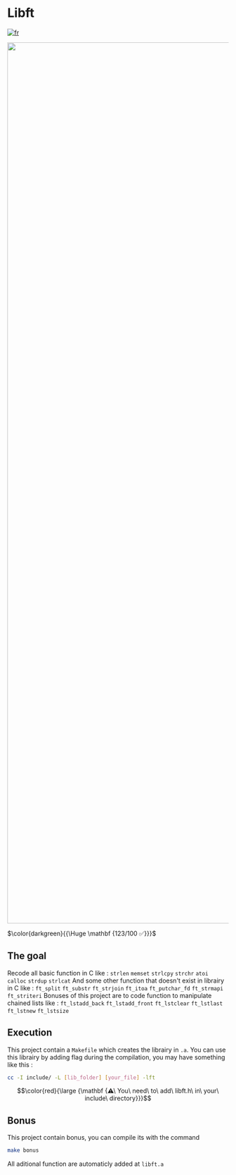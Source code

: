 # Libft

[![fr](https://img.shields.io/badge/Langue-fr-blue)](README.fr.md)


<p align="center"><img src="https://i.imgur.com/UQ00ah6.jpg" alt="drawing" width="2000"/></p>

$\color{darkgreen}{{\Huge \mathbf {123/100 ✅}}}$

## The goal

Recode all basic function in C like : 
`strlen` `memset` `strlcpy` `strchr` `atoi` `calloc` `strdup` `strlcat`
And some other function that doesn't exist in librairy in C like : 
`ft_split` `ft_substr` `ft_strjoin` `ft_itoa` `ft_putchar_fd` `ft_strmapi` `ft_striteri`
Bonuses of this project are to code function to manipulate chained lists like : 
`ft_lstadd_back` `ft_lstadd_front` `ft_lstclear` `ft_lstlast` `ft_lstnew` `ft_lstsize`

## Execution

This project contain a `Makefile` which creates the librairy in `.a`. 
You can use this librairy by adding flag during the compilation, you may have something like this :
````sh
cc -I include/ -L [lib_folder] [your_file] -lft
````
$$\color{red}{\large {\mathbf {⚠\ You\ need\ to\ add\ libft.h\ in\ your\ include\ directory}}}$$

## Bonus

This project contain bonus, you can compile its with the command
````sh
make bonus
````
All aditional function are automaticly added at `libft.a`